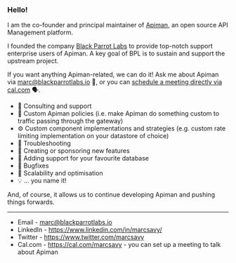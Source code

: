 ### Hello!

I am the co-founder and principal maintainer of [Apiman](https://www.github.com/apiman/apiman), an open source API Management platform.

I founded the company [Black Parrot Labs](https://www.blackparrotlabs.io) to provide top-notch support enterprise users of Apiman. A key goal of BPL is to sustain and support the upstream project.

If you want anything Apiman-related, we can do it! Ask me about Apiman via marc@blackparrotlabs.io 💬, or you can [schedule a meeting directly via cal.com](https://cal.com/marcsavy) 🗣️.

* 💼 Consulting and support
* 👷 Custom Apiman policies (i.e. make Apiman do something custom to traffic passing through the gateway)
* ⚙️ Custom component implementations and strategies (e.g. custom rate limiting implementation on your datastore of choice)
* 🔎 Troubleshooting
* 🌱 Creating or sponsoring new features
* 💾 Adding support for your favourite database
* 🐛 Bugfixes
* 🚀 Scalability and optimisation 
* 💡 ... you name it!

And, of course, it allows us to continue developing Apiman and pushing things forwards.

----

* Email - marc@blackparrotlabs.io
* LinkedIn - https://www.linkedin.com/in/marcsavy/
* Twitter - https://www.twitter.com/marcsavy
* Cal.com - https://cal.com/marcsavy - you can set up a meeting to talk about Apiman
